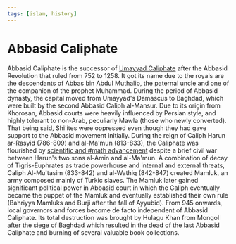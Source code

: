 ```yaml
---
tags: [islam, history]
---
```


# Abbasid Caliphate

Abbasid Caliphate is the successor of [Umayyad Caliphate](202302241657.md) after
the Abbasid Revolution that ruled from 752 to 1258. It got its name due to the
royals are the descendants of Abbas bin Abdul Muthalib, the paternal uncle and
one of the companion of the prophet Muhammad. During the period of Abbasid
dynasty, the capital moved from Umayyad's Damascus to Baghdad, which were built
by the second Abbasid Caliph al-Mansur. Due to its origin from Khorosan, Abbasid
courts were heavily influenced by Persian style, and highly tolerant to
non-Arab, peculiarly Mawla (those who newly converted). That being said,
Shi'ites were oppressed even though they had gave support to the Abbasid
movement initially. During the reign of Caliph Harun ar-Rasyid (786-809) and
al-Ma'mun (813-833), the Caliphate was flourished by [scientific and #math advancement](202501072311.md) 
 despite a brief civil war between Harun's two sons al-Amin and al-Ma'mun. A
 combination of decay of Tigris-Euphrates as trade powerhouse and internal and
 external threats, Caliph Al-Mu'tasim (833-842) and al-Wathiq (842-847) created
 Mamluk, an army composed mainly of Turkic slaves. The Mamluk later gained
 significant political power in Abbasid court in which the Caliph eventually
 became the puppet of the Mamluk and eventually established their own rule
 (Bahriyya Mamluks and Burji after the fall of Ayyubid). From 945 onwards, local
 governors and forces become de facto independent of Abbasid Caliphate. Its
 total destruction was brought by Hulagu Khan from Mongol after the siege of
 Baghdad which resulted in the dead of the last Abbasid Caliphate and burning of
 several valuable book collections.
